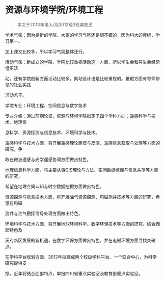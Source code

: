 
# 资源与环境学院/环境工程  

> 本文于2013年录入/高2012级3班龚致民  

学术气氛：因为是新的学院，大家的学习气氛还是很不错的，因为科大的传统，学习第一，

加上课又比较多，所以学习气氛整体还行。

活动气氛：新成立的学院，学院比较重视活动这一方面，所以学生会和导生会经常组织活

动。还有学院创新方面活动比较多，网站设计也是比较重视的。暑假方面有导师带领的社会实践

活动若干。

学院专业：环境工程、空间信息与数字技术

专业介绍：通过前期论证，资源与环境学院拟定了四个学科方向：遥感科学与技术、地理信

息科学、资源探测与信息技术、环境科学与技术。

遥感科学与技术方面，将开展遥感理论建模与反演、遥感信息获取与处理等方面的研究，争

取在微波遥感与光学遥感协同方面做出特色。

地理信息科学方面，将主要从事GIS理论与方法、空间数据挖掘与信息共享等方面的研究，

希望在地理空间认知与时空数据挖掘方面做出特色。

资源探测与信息技术方面，将开展油气资源探测、电磁测井技术等方面的研究，希望在电磁

测井与油气勘探信号处理方面做出特色。

环境科学与技术方面，将开展地球环境科学、数字环保技术等方面的研究，结合西部特色及

天府新区发展的新机遇，在数字环保方面做出特色，并在电磁环境方面寻找突破点。

在学科平台规划方面，2012年拟建成两个校级学科平台、一个联合中心，为科学研究提供支

撑。近年将结合西部特点，申报四川省重点实验室及教育部重点实验室。


